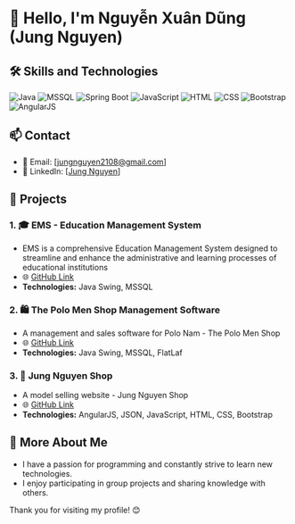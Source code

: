 # 👋 Hello, I'm Nguyễn Xuân Dũng (Jung Nguyen)

## 🛠️ Skills and Technologies

![Java](https://img.shields.io/badge/Java-%23ED8B00.svg?style=for-the-badge&logo=java&logoColor=white)  ![MSSQL](https://img.shields.io/badge/MSSQL-%23CC2927.svg?style=for-the-badge&logo=microsoft-sql-server&logoColor=white)  ![Spring Boot](https://img.shields.io/badge/Spring%20Boot-%236DB33F.svg?style=for-the-badge&logo=spring&logoColor=white)  ![JavaScript](https://img.shields.io/badge/JavaScript-%23323330.svg?style=for-the-badge&logo=javascript&logoColor=%23F7DF1E)  ![HTML](https://img.shields.io/badge/HTML-%23E34F26.svg?style=for-the-badge&logo=html5&logoColor=white) ![CSS](https://img.shields.io/badge/CSS-%231572B6.svg?style=for-the-badge&logo=css3&logoColor=white) ![Bootstrap](https://img.shields.io/badge/Bootstrap-%23563D7C.svg?style=for-the-badge&logo=bootstrap&logoColor=white)  ![AngularJS](https://img.shields.io/badge/AngularJS-%23E23237.svg?style=for-the-badge&logo=angularjs&logoColor=white) 

## 📫 Contact

- 📧 Email: [jungnguyen2108@gmail.com]
- 💼 LinkedIn: [[Jung Nguyen](https://www.linkedin.com/in/jung-nguyen-xuan/)]
  
## 🚀 Projects

### 1. 🎓 EMS - Education Management System
- EMS is a comprehensive Education Management System designed to streamline and enhance the administrative and learning processes of educational institutions
- 🌐 [GitHub Link](https://github.com/leonx04/EMS)
- **Technologies:** Java Swing, MSSQL
  
### 2. 🛍 The Polo Men Shop Management Software 
- A management and sales software for Polo Nam - The Polo Men Shop
- 🌐 [GitHub Link](https://github.com/leonx04/ThePoloManShop)
- **Technologies:** Java Swing, MSSQL, FlatLaf

### 3. 🤖 Jung Nguyen Shop
- A model selling website - Jung Nguyen Shop
- 🌐 [GitHub Link](https://github.com/leonx04/JungNguyenShop)
- **Technologies:** AngularJS, JSON, JavaScript, HTML, CSS, Bootstrap
  
## 🌟 More About Me

- I have a passion for programming and constantly strive to learn new technologies.
- I enjoy participating in group projects and sharing knowledge with others.

Thank you for visiting my profile! 😊
